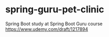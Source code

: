 # spring-guru-pet-clinic
Spring Boot study at Spring Boot Guru course https://www.udemy.com/draft/1217894
